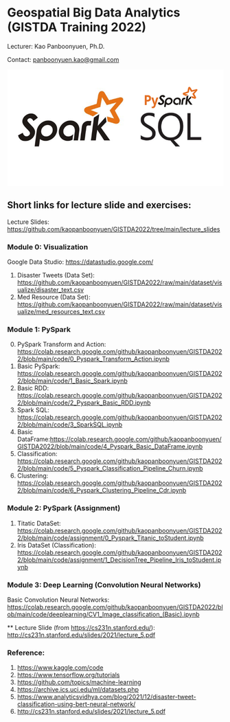 # Geospatial Big Data Analytics (GISTDA Training 2022)

Lecturer: Kao Panboonyuen, Ph.D.

Contact: panboonyuen.kao@gmail.com

![alt text](https://github.com/kaopanboonyuen/GISTDA2022/blob/main/files/pyspark_logo_v2.png)

## Short links for lecture slide and exercises:

Lecture Slides: https://github.com/kaopanboonyuen/GISTDA2022/tree/main/lecture_slides

### Module 0: Visualization 

Google Data Studio: https://datastudio.google.com/

1. Disaster Tweets (Data Set): https://github.com/kaopanboonyuen/GISTDA2022/raw/main/dataset/visualize/disaster_text.csv
2. Med Resource (Data Set): https://github.com/kaopanboonyuen/GISTDA2022/raw/main/dataset/visualize/med_resources_text.csv

### Module 1: PySpark

0. PySpark Transform and Action: https://colab.research.google.com/github/kaopanboonyuen/GISTDA2022/blob/main/code/0_Pyspark_Transform_Action.ipynb
1. Basic PySpark: https://colab.research.google.com/github/kaopanboonyuen/GISTDA2022/blob/main/code/1_Basic_Spark.ipynb
2. Basic RDD: https://colab.research.google.com/github/kaopanboonyuen/GISTDA2022/blob/main/code/2_Pyspark_Basic_RDD.ipynb
3. Spark SQL: https://colab.research.google.com/github/kaopanboonyuen/GISTDA2022/blob/main/code/3_SparkSQL.ipynb
4. Basic DataFrame:https://colab.research.google.com/github/kaopanboonyuen/GISTDA2022/blob/main/code/4_Pyspark_Basic_DataFrame.ipynb
5. Classification: https://colab.research.google.com/github/kaopanboonyuen/GISTDA2022/blob/main/code/5_Pyspark_Classification_Pipeline_Churn.ipynb
6. Clustering: https://colab.research.google.com/github/kaopanboonyuen/GISTDA2022/blob/main/code/6_Pyspark_Clustering_Pipeline_Cdr.ipynb

### Module 2: PySpark (Assignment)
1. Titatic DataSet: https://colab.research.google.com/github/kaopanboonyuen/GISTDA2022/blob/main/code/assignment/0_Pyspark_Titanic_toStudent.ipynb
2. Iris DataSet (Classification): https://colab.research.google.com/github/kaopanboonyuen/GISTDA2022/blob/main/code/assignment/1_DecisionTree_Pipeline_Iris_toStudent.ipynb

### Module 3: Deep Learning (Convolution Neural Networks)
Basic Convolution Neural Networks: https://colab.research.google.com/github/kaopanboonyuen/GISTDA2022/blob/main/code/deeplearning/CV1_Image_classification_(Basic).ipynb

** Lecture Slide (from https://cs231n.stanford.edu/): http://cs231n.stanford.edu/slides/2021/lecture_5.pdf

### Reference:

1. https://www.kaggle.com/code
2. https://www.tensorflow.org/tutorials
3. https://github.com/topics/machine-learning
4. https://archive.ics.uci.edu/ml/datasets.php
5. https://www.analyticsvidhya.com/blog/2021/12/disaster-tweet-classification-using-bert-neural-network/
6. http://cs231n.stanford.edu/slides/2021/lecture_5.pdf